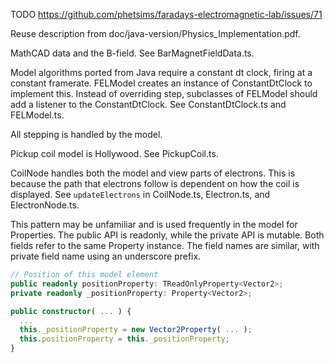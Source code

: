 TODO https://github.com/phetsims/faradays-electromagnetic-lab/issues/71

Reuse description from doc/java-version/Physics_Implementation.pdf.

MathCAD data and the B-field. See BarMagnetFieldData.ts.

Model algorithms ported from Java require a constant dt clock, firing at a constant framerate. 
FELModel creates an instance of ConstantDtClock to implement this.  Instead of overriding
step, subclasses of FELModel should add a listener to the ConstantDtClock.
See ConstantDtClock.ts and FELModel.ts.

All stepping is handled by the model.

Pickup coil model is Hollywood. See PickupCoil.ts.

CoilNode handles both the model and view parts of electrons. This is because the 
path that electrons follow is dependent on how the coil is displayed.
See `updateElectrons` in CoilNode.ts, Electron.ts, and ElectronNode.ts.

This pattern may be unfamiliar and is used frequently in the model for Properties.
The public API is readonly, while the private API is mutable.
Both fields refer to the same Property instance.
The field names are similar, with private field name using an underscore prefix.

```ts
// Position of this model element
public readonly positionProperty: TReadOnlyProperty<Vector2>;
private readonly _positionProperty: Property<Vector2>;

public constructor( ... ) {
  ...
  this._positionProperty = new Vector2Property( ... );
  this.positionProperty = this._positionProperty;
}
```